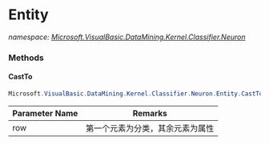 ﻿# Entity
_namespace: [Microsoft.VisualBasic.DataMining.Kernel.Classifier.Neuron](./index.md)_





### Methods

#### CastTo
```csharp
Microsoft.VisualBasic.DataMining.Kernel.Classifier.Neuron.Entity.CastTo(Microsoft.VisualBasic.Data.csv.DocumentStream.RowObject)
```


|Parameter Name|Remarks|
|--------------|-------|
|row|第一个元素为分类，其余元素为属性|



